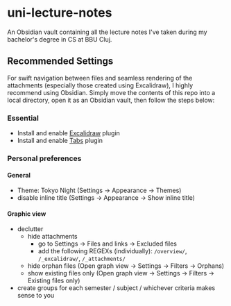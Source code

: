 # uni-lecture-notes
An Obsidian vault containing all the lecture notes I've taken during my bachelor's degree in CS at BBU Cluj.
## Recommended Settings 
For swift navigation between files and seamless rendering of the attachments (especially those created using Excalidraw), I highly recommend using Obsidian. Simply move the contents of this repo into a local directory, open it as an Obsidian vault, then follow the steps below:
### Essential
- Install and enable [Excalidraw](obsidian://show-plugin?id=obsidian-excalidraw-plugin) plugin
- Install and enable [Tabs](obsidian://show-plugin?id=tabs) plugin
### Personal preferences 
#### General
- Theme: Tokyo Night (Settings -> Appearance -> Themes)
- disable inline title (Settings -> Appearance -> Show inline title)
#### Graphic view
- declutter
	- hide attachments
		- go to Settings -> Files and links -> Excluded files
		- add the following REGEXs (individually): `/overview/`, `/_excalidraw/`, `/_attachments/` 
	- hide orphan files (Open graph view -> Settings -> Filters -> Orphans)
	- show existing files only (Open graph view -> Settings -> Filters -> Existing files only)
- create groups for each semester / subject / whichever criteria makes sense to you
